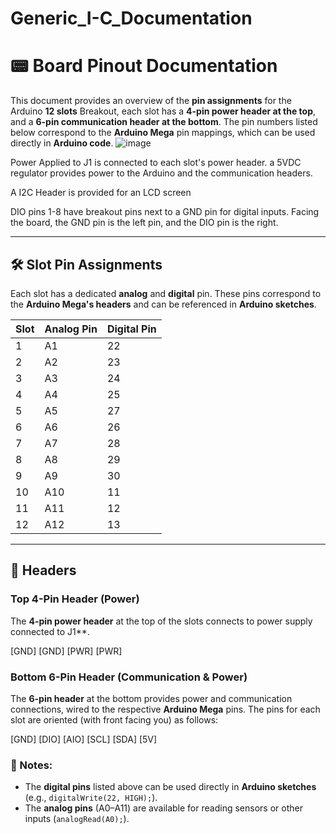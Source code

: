 # Generic_I-C_Documentation

# 📟 Board Pinout Documentation

This document provides an overview of the **pin assignments** for the Arduino **12 slots** Breakout, each slot has a **4-pin power header at the top**, and a **6-pin communication header at the bottom**. The pin numbers listed below correspond to the **Arduino Mega** pin mappings, which can be used directly in **Arduino code**.
![image](https://github.com/user-attachments/assets/bf6460d9-afe8-4721-8198-74e17c5c6802)

Power Applied to J1 is connected to each slot's power header. a 5VDC regulator provides power to the Arduino and the communication headers. 

A I2C Header is provided for an LCD screen

DIO pins 1-8 have breakout pins next to a GND pin for digital inputs. Facing the board, the GND pin is the left pin, and the DIO pin is the right.

---

## 🛠️ Slot Pin Assignments

Each slot has a dedicated **analog** and **digital** pin. These pins correspond to the **Arduino Mega's headers** and can be referenced in **Arduino sketches**.

| Slot | Analog Pin | Digital Pin |
|------|-----------|-------------|
|  1   | A1        | 22          |
|  2   | A2        | 23          |
|  3   | A3        | 24          |
|  4   | A4        | 25          |
|  5   | A5        | 27          |
|  6   | A6        | 26          |
|  7   | A7        | 28          |
|  8   | A8        | 29          |
|  9   | A9        | 30          |
| 10   | A10        |11          |
| 11   | A11       | 12          |
| 12   | A12       | 13          |

---

## 🔌 Headers

### **Top 4-Pin Header (Power)**
The **4-pin power header** at the top of the slots connects to power supply connected to J1**.

 [GND] [GND] [PWR] [PWR]

### **Bottom 6-Pin Header (Communication & Power)**
The **6-pin header** at the bottom provides power and communication connections, wired to the respective **Arduino Mega** pins.
The pins for each slot are oriented (with front facing you) as follows:

[GND] [DIO] [AIO] [SCL] [SDA] [5V]

### 📌 Notes:
- The **digital pins** listed above can be used directly in **Arduino sketches** (e.g., `digitalWrite(22, HIGH);`).
- The **analog pins** (A0–A11) are available for reading sensors or other inputs (`analogRead(A0);`).

